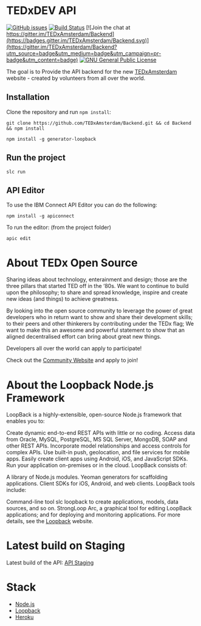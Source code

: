 # TEDxDEV API
[![GitHub issues](https://img.shields.io/github/issues/TEDxAmsterdam/Backend.svg)](https://github.com/TEDxAmsterdam/Backend/issues) [![Build Status](https://travis-ci.org/TEDxAmsterdam/Backend.svg?branch=master)](https://travis-ci.org/TEDxAmsterdam/Backend) [![Join the chat at https://gitter.im/TEDxAmsterdam/Backend](https://badges.gitter.im/TEDxAmsterdam/Backend.svg)](https://gitter.im/TEDxAmsterdam/Backend?utm_source=badge&utm_medium=badge&utm_campaign=pr-badge&utm_content=badge) [![GNU General Public License](https://img.shields.io/badge/license-GPL--3.0-blue.svg)](http://www.gnu.org/licenses/gpl-3.0.en.html)

The goal is to Provide the API backend for the new [TEDxAmsterdam] website - created by volunteers from all over the world.

## Installation

Clone the repository and run `npm install`:
```
git clone https://github.com/TEDxAmsterdam/Backend.git && cd Backend && npm install

npm install -g generator-loopback
```

## Run the project

```
slc run
```

## API Editor

To use the IBM Connect API Editor you can do the following:

```
npm install -g apiconnect
```

To run the editor: (from the project folder)
```
apic edit
```


# About TEDx Open Source

Sharing ideas about technology, enterainment and design; those are the three pillars that started TED off in the ‘80s. We want to continue to build upon the philosophy; to share and spread knowledge, inspire and create new ideas (and things) to achieve greatness.

By looking into the open source community to leverage the power of great developers who in return want to show and share their development skills; to their peers and other thinkerers by contributing under the TEDx flag; We want to make this an awesome and powerful statement to show that an aligned decentralised effort can bring about great new things.

Developers all over the world can apply to participate!

Check out the [Community Website] and apply to join!

# About the Loopback Node.js Framework

LoopBack is a highly-extensible, open-source Node.js framework that enables you to:

Create dynamic end-to-end REST APIs with little or no coding.
Access data from Oracle, MySQL, PostgreSQL, MS SQL Server, MongoDB, SOAP and other REST APIs.
Incorporate model relationships and access controls for complex APIs.
Use built-in push, geolocation, and file services for mobile apps.
Easily create client apps using Android, iOS, and JavaScript SDKs.
Run your application on-premises or in the cloud.
LoopBack consists of:

A library of Node.js modules.
Yeoman generators for scaffolding applications.
Client SDKs for iOS, Android, and web clients.
LoopBack tools include:

Command-line tool slc loopback to create applications, models, data sources, and so on.
StrongLoop Arc, a graphical tool for editing LoopBack applications; and for deploying and monitoring applications.
For more details, see the [Loopback] website.

# Latest build on Staging

Latest build of the API: [API Staging]

# Stack

* [Node.js]
* [Loopback]
* [Heroku]

[API Staging]: https://api-acc-tedx-amsterdam.herokuapp.com/explorer/
[Community Website]: http://dev.tedx.amsterdam/
[Loopback]: http://loopback.io
[Heroku]: https://www.heroku.com/
[Node.js]: https://nodejs.org/en/
[TEDxAmsterdam]: http://tedx.amsterdam
